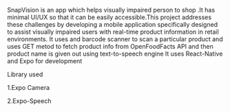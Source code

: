 SnapVision is an app which helps visually impaired person to shop .It has minimal UI/UX so that it can be easily accessible.This project addresses these challenges by developing a mobile application specifically designed to assist visually impaired users with real-time product information in retail environments.
It uses and barcode scanner to scan a particular product and uses GET metod to fetch product info from OpenFoodFacts API and then product name is given out using text-to-speech engine 
It uses React-Native and Expo for development

Library used

1.Expo Camera

2.Expo-Speech
